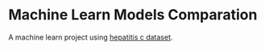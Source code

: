# Machine Learn Models Comparation
A machine learn project using [hepatitis c dataset](https://archive.ics.uci.edu/ml/datasets/Hepatitis+C+Virus+%28HCV%29+for+Egyptian+patients).

